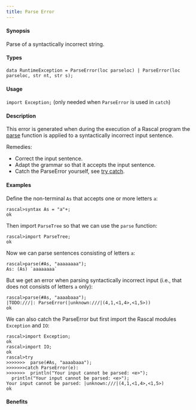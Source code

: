 ```yaml
---
title: Parse Error
---
```


#### Synopsis

Parse of a syntactically incorrect string.


#### Types

`data RuntimeException = ParseError(loc parseloc) | ParseError(loc parseloc, str nt, str s);`
       
#### Usage

`import Exception;` (only needed when `ParseError` is used in `catch`)


#### Description

This error is generated when during the execution of a Rascal program the
[parse](/docs/Library/ParseTree#ParseTree-parse) function is applied to a syntactically incorrect input sentence.

Remedies:

*  Correct the input sentence.
*  Adapt the grammar so that it accepts the input sentence.
*  Catch the ParseError yourself, see [try catch](/docs/Rascal/Statements/TryCatch).


#### Examples

Define the non-terminal `As` that accepts one or more letters `a`:

```rascal-shell
rascal>syntax As = "a"+;
ok
```
Then import `ParseTree` so that we can use the `parse` function:

```rascal-shell
rascal>import ParseTree;
ok
```
Now we can parse sentences consisting of letters `a`:

```rascal-shell
rascal>parse(#As, "aaaaaaaa");
As: (As) `aaaaaaaa`
```
But we get an error when parsing syntactically incorrect input  (i.e., that does not
consists of letters `a` only):

```rascal-shell
rascal>parse(#As, "aaaabaaa");
|TODO:///|: ParseError(|unknown:///|(4,1,<1,4>,<1,5>))
ok
```
We can also catch the ParseError but first import the Rascal modules `Exception` and `IO`:

```rascal-shell
rascal>import Exception;
ok
rascal>import IO;
ok
rascal>try 
>>>>>>>  parse(#As, "aaaabaaa"); 
>>>>>>>catch ParseError(e): 
>>>>>>>  println("Your input cannot be parsed: <e>");
  println("Your input cannot be parsed: <e>");
Your input cannot be parsed: |unknown:///|(4,1,<1,4>,<1,5>)
ok
```


#### Benefits


